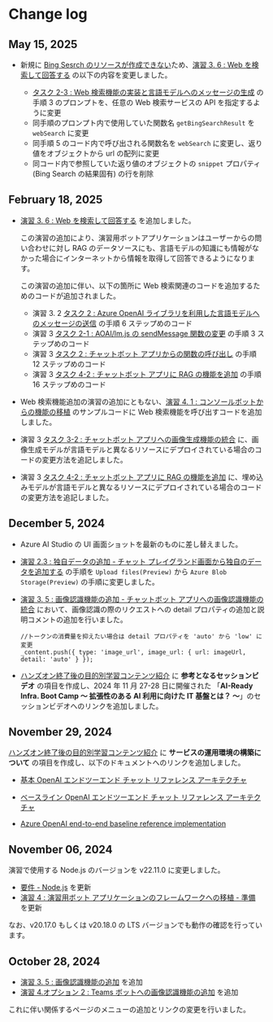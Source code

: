 # Change log

## May 15, 2025

* 新規に [Bing Sesrch のリソースが作成できない](https://azure.microsoft.com/en-us/updates?id=492574)ため、[演習 3. 6 : Web を検索して回答する](/Ex03-6.md) の以下の内容を変更しました。

    * [タスク 2-3 : Web 検索機能の実装と言語モデルへのメッセージの生成](#%E3%82%BF%E3%82%B9%E3%82%AF-2-3--web-%E6%A4%9C%E7%B4%A2%E6%A9%9F%E8%83%BD%E3%81%AE%E5%AE%9F%E8%A3%85%E3%81%A8%E8%A8%80%E8%AA%9E%E3%83%A2%E3%83%87%E3%83%AB%E3%81%B8%E3%81%AE%E3%83%A1%E3%83%83%E3%82%BB%E3%83%BC%E3%82%B8%E3%81%AE%E7%94%9F%E6%88%90) の手順 3 のプロンプトを、任意の Web 検索サービスの API を指定するように変更
    * 同手順のプロンプト内で使用していた関数名 `getBingSearchResult` を `webSearch` に変更
    * 同手順 5 のコード内で呼び出される関数名を `webSearch` に変更し、返り値をオブジェクトから url の配列に変更
    * 同コード内で参照していた返り値のオブジェクトの `snippet` プロパティ(Bing Search の結果固有) の行を削除


## February 18, 2025

* [演習 3. 6 : Web を検索して回答する](/Ex03-6.md) を追加しました。

    この演習の追加により、演習用ボットアプリケーションはユーザーからの問い合わせに対し RAG のデータソースにも、言語モデルの知識にも情報がなかった場合にインターネットから情報を取得して回答できるようになります。

    この演習の追加に伴い、以下の箇所に Web 検索関連のコードを追加するためのコードが追加されました。

    * 演習 3. 2 [タスク 2 : Azure OpenAI ライブラリを利用した言語モデルへのメッセージの送信](Ex03-2.md#%E3%82%BF%E3%82%B9%E3%82%AF-2--azure-openai-%E3%83%A9%E3%82%A4%E3%83%96%E3%83%A9%E3%83%AA%E3%82%92%E5%88%A9%E7%94%A8%E3%81%97%E3%81%9F%E8%A8%80%E8%AA%9E%E3%83%A2%E3%83%87%E3%83%AB%E3%81%B8%E3%81%AE%E3%83%A1%E3%83%83%E3%82%BB%E3%83%BC%E3%82%B8%E3%81%AE%E9%80%81%E4%BF%A1) の手順 6 ステップめのコード
    * 演習 3 [タスク 2-1 : AOAI/lm.js の sendMessage 関数の変更](Ex03-5.md#%E3%82%BF%E3%82%B9%E3%82%AF-2-1--aoailmjs-%E3%81%AE-sendmessage-%E9%96%A2%E6%95%B0%E3%81%AE%E5%A4%89%E6%9B%B4) の手順 3 ステップめのコード
    * 演習 3 [タスク 2 : チャットボット アプリからの関数の呼び出し](Ex03-3.md#%E3%82%BF%E3%82%B9%E3%82%AF-2--%E3%83%81%E3%83%A3%E3%83%83%E3%83%88%E3%83%9C%E3%83%83%E3%83%88-%E3%82%A2%E3%83%97%E3%83%AA%E3%81%8B%E3%82%89%E3%81%AE%E9%96%A2%E6%95%B0%E3%81%AE%E5%91%BC%E3%81%B3%E5%87%BA%E3%81%97) の手順 12 ステップめのコード
    * 演習 3 [タスク 4-2 : チャットボット アプリに RAG の機能を追加](Ex03-4.md#%E3%82%BF%E3%82%B9%E3%82%AF-4-2--%E3%83%81%E3%83%A3%E3%83%83%E3%83%88%E3%83%9C%E3%83%83%E3%83%88-%E3%82%A2%E3%83%97%E3%83%AA%E3%81%AB-rag-%E3%81%AE%E6%A9%9F%E8%83%BD%E3%82%92%E8%BF%BD%E5%8A%A0) の手順 16 ステップめのコード

* Web 検索機能追加の演習の追加にともない、[演習 4. 1 : コンソールボットからの機能の移植](Ex04-1.md) のサンプルコードに Web 検索機能を呼び出すコードを追加しました。

* 演習 3 [タスク 3-2 : チャットボット アプリへの画像生成機能の統合](Ex03-3.md#%E3%82%BF%E3%82%B9%E3%82%AF-3-2--%E3%83%81%E3%83%A3%E3%83%83%E3%83%88%E3%83%9C%E3%83%83%E3%83%88-%E3%82%A2%E3%83%97%E3%83%AA%E3%81%B8%E3%81%AE%E7%94%BB%E5%83%8F%E7%94%9F%E6%88%90%E6%A9%9F%E8%83%BD%E3%81%AE%E7%B5%B1%E5%90%88) に、画像生成モデルが言語モデルと異なるリソースにデプロイされている場合のコードの変更方法を追記しました。

* 演習 3 [タスク 4-2 : チャットボット アプリに RAG の機能を追加](Ex03-4.md#%E3%82%BF%E3%82%B9%E3%82%AF-4-2--%E3%83%81%E3%83%A3%E3%83%83%E3%83%88%E3%83%9C%E3%83%83%E3%83%88-%E3%82%A2%E3%83%97%E3%83%AA%E3%81%AB-rag-%E3%81%AE%E6%A9%9F%E8%83%BD%E3%82%92%E8%BF%BD%E5%8A%A0) に、埋め込みモデルが言語モデルと異なるリソースにデプロイされている場合のコードの変更方法を追記しました。


## December 5, 2024

* Azure AI Studio の UI 画面ショットを最新のものに差し替えました。

* [演習 2.3 : 独自データの追加 - チャット プレイグランド画面から独自のデータを追加する](/Ex02-3.md#%E3%83%81%E3%83%A3%E3%83%83%E3%83%88-%E3%83%97%E3%83%AC%E3%82%A4%E3%82%B0%E3%83%A9%E3%83%B3%E3%83%89%E7%94%BB%E9%9D%A2%E3%81%8B%E3%82%89%E7%8B%AC%E8%87%AA%E3%81%AE%E3%83%87%E3%83%BC%E3%82%BF%E3%82%92%E8%BF%BD%E5%8A%A0%E3%81%99%E3%82%8B) の手順を `Upload files(Preview)` から `Azure Blob Storage(Preview)` の手順に変更しました。

* [演習 3. 5 : 画像認識機能の追加 - チャットボット アプリへの画像認識機能の統合](Ex03-5.md#%E3%82%BF%E3%82%B9%E3%82%AF-2---%E3%83%81%E3%83%A3%E3%83%83%E3%83%88%E3%83%9C%E3%83%83%E3%83%88-%E3%82%A2%E3%83%97%E3%83%AA%E3%81%B8%E3%81%AE%E7%94%BB%E5%83%8F%E8%AA%8D%E8%AD%98%E6%A9%9F%E8%83%BD%E3%81%AE%E7%B5%B1%E5%90%88) において、画像認識の際のリクエストへの detail プロパティの追加と説明コメントの追加を行いました。

    ```
    //トークンの消費量を抑えたい場合は detail プロパティを 'auto' から 'low' に変更
    _content.push({ type: 'image_url', image_url: { url: imageUrl, detail: 'auto' } });
    ```

* [ハンズオン終了後の目的別学習コンテンツ紹介](NextLearn.md) に **参考となるセッションビデオ** の項目を作成し、2024 年 11 月 27-28 日に開催された 「**AI-Ready Infra. Boot Camp ～ 拡張性のある AI 利用に向けた IT 基盤とは？ ～**」のセッションビデオへのリンクを追加しました。

## November 29, 2024

[ハンズオン終了後の目的別学習コンテンツ紹介](NextLearn.md) に **サービスの運用環境の構築について** の項目を作成し、以下のドキュメントへのリンクを追加しました。

* [基本 OpenAI エンドツーエンド チャット リファレンス アーキテクチャ](https://learn.microsoft.com/ja-jp/azure/architecture/ai-ml/architecture/basic-openai-e2e-chat)

* [ベースライン OpenAI エンドツーエンド チャット リファレンス アーキテクチャ](https://learn.microsoft.com/ja-jp/azure/architecture/ai-ml/architecture/baseline-openai-e2e-chat)

* [Azure OpenAI end-to-end baseline reference implementation](https://github.com/Azure-Samples/openai-end-to-end-baseline)


## November 06, 2024

演習で使用する Node.js のバージョンを v22.11.0 に変更しました。

* [要件 - Node.js](README.md#%E8%A6%81%E4%BB%B6) を更新
* [演習 4 : 演習用ボット アプリケーションのフレームワークへの移植 - 準備](Ex04-0.md#%E6%BA%96%E5%82%99) を更新

なお、v20.17.0 もしくは v20.18.0 の LTS バージョンでも動作の確認を行っています。

## October 28, 2024

* [演習 3. 5 : 画像認識機能の追加](/Ex03-5.md) を追加
* [演習 4.オプション 2 : Teams ボットへの画像認識機能の追加](/Ex04-op-2.md) を追加

これに伴い関係するページのメニューの追加とリンクの変更を行いました。